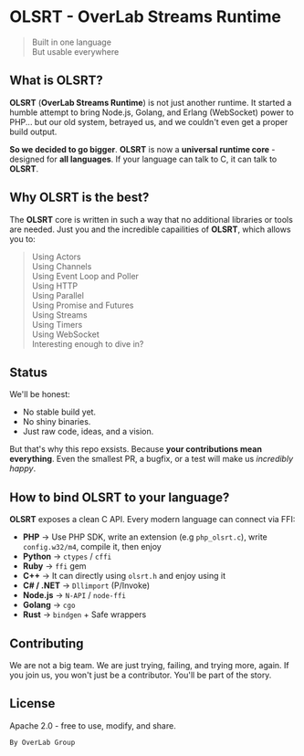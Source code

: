 # OLSRT - OverLab Streams Runtime

> Built in one language</br>
> But usable everywhere

## What is OLSRT?
**OLSRT** (**OverLab Streams Runtime**) is not just another runtime.
It started a humble attempt to bring Node.js, Golang, and Erlang (WebSocket) power to PHP...
but our old system, betrayed us, and we couldn't even get a proper build output.

**So we decided to go bigger**.
**OLSRT** is now a **universal runtime core** - designed for **all languages**.
If your language can talk to C, it can talk to **OLSRT**.

## Why **OLSRT** is the best?
The **OLSRT** core is written in such a way that no additional libraries or tools are needed.
Just you and the incredible capailities of **OLSRT**, which allows you to:
> Using Actors</br>
> Using Channels</br>
> Using Event Loop and Poller</br>
> Using HTTP</br>
> Using Parallel</br>
> Using Promise and Futures</br>
> Using Streams</br>
> Using Timers</br>
> Using WebSocket</br>
Interesting enough to dive in?

## Status
We'll be honest:
-  No stable build yet.
-  No shiny binaries.
-  Just raw code, ideas, and a vision.

But that's why this repo exsists.
Because **your contributions mean everything**.
Even the smallest PR, a bugfix, or a test will make us *incredibly happy*.

## How to bind OLSRT to your language?
**OLSRT** exposes a clean C API.
Every modern language can connect via FFI:
-  **PHP** -> Use PHP SDK, write an extension (e.g `php_olsrt.c`), write `config.w32/m4`, compile it, then enjoy
-  **Python** -> `ctypes` / `cffi`
-  **Ruby** -> `ffi` gem
-  **C++** -> It can directly using `olsrt.h` and enjoy using it
-  **C# / .NET** -> `Dllimport` (P/Invoke)
-  **Node.js** -> `N-API` / `node-ffi`
-  **Golang** -> `cgo`
-  **Rust** -> `bindgen` + Safe wrappers

## Contributing
We are not a big team.
We are just trying, failing, and trying more, again.
If you join us, you won't just be a contributor.
You'll be part of the story.

## License
Apache 2.0 - free to use, modify, and share.

`By OverLab Group`
